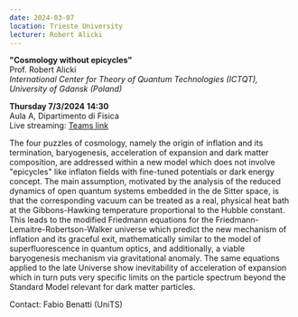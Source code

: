 ```yaml
---
date: 2024-03-07
location: Trieste University
lecturer: Robert Alicki
---
```

 **"Cosmology without epicycles"**  
Prof. Robert Alicki  
_International Center for Theory of Quantum Technologies (ICTQT), University of Gdansk (Poland)_

**Thursday 7/3/2024** **14:30**  
Aula A, Dipartimento di Fisica  
Live streaming: [Teams link](https://teams.microsoft.com/l/meetup-join/19%3a20fcd3dcebb2472b92185794ebe76f53%40thread.tacv2/1708634094979?context=%7b%22Tid%22%3a%22a54b3635-128c-460f-b967-6ded8df82e75%22%2c%22Oid%22%3a%228106893d-886b-4f3e-bee1-d8d57406c34b%22%7d)

The four puzzles of cosmology, namely the origin of inflation and its termination, baryogenesis, acceleration of expansion and dark matter composition, are addressed within a new model which does not involve "epicycles" like inflaton fields with fine-tuned potentials or dark energy concept. The main assumption, motivated by the analysis of the reduced dynamics of open quantum systems embedded in the de Sitter space, is that the corresponding vacuum can be treated as a real, physical heat bath at the Gibbons-Hawking temperature proportional to the Hubble constant. This leads to the modified Friedmann equations for the Friedmann-Lemaitre-Robertson-Walker universe which predict the new mechanism of inflation and its graceful exit, mathematically similar to the model of superfluorescence in quantum optics, and additionally, a viable baryogenesis mechanism via gravitational anomaly. The same equations applied to the late Universe show inevitability of acceleration of expansion which in turn puts very specific limits on the particle spectrum beyond the Standard Model relevant for dark matter particles.

Contact: Fabio Benatti (UniTS)